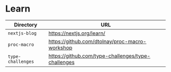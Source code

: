 # Learn

| Directory         | URL                                                  |
| ----------------- | ---------------------------------------------------- |
| `nextjs-blog`     | <https://nextjs.org/learn/>                          |
| `proc-macro`      | <https://github.com/dtolnay/proc-macro-workshop>     |
| `type-challenges` | <https://github.com/type-challenges/type-challenges> |
